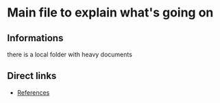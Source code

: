 # Main file to explain what's going on


## Informations
there is a local folder with heavy documents

## Direct links
- [References](references/references.md)


